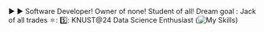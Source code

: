 ▶️ ▶️
Software Developer!
Owner of none! Student of all!
Dream goal : Jack of all trades ⚛️: 5️⃣:
KNUST@24
Data Science Enthusiast
(![My Skills](https://skillicons.dev/icons?i=py,git,github,discord,bootstrap,arduino,react))
